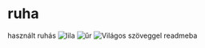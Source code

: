 # ruha
használt ruhás
![lila](https://user-images.githubusercontent.com/66862598/110649652-128c0b00-81ba-11eb-8a74-926d157ccce8.png)
![űr](https://user-images.githubusercontent.com/66862598/110650662-081e4100-81bb-11eb-9fc1-00fc3a50f8ff.png)
![Világos szöveggel readmeba](https://user-images.githubusercontent.com/66862598/110857313-020e8a00-82b9-11eb-904d-e13dfbf764b0.png)


